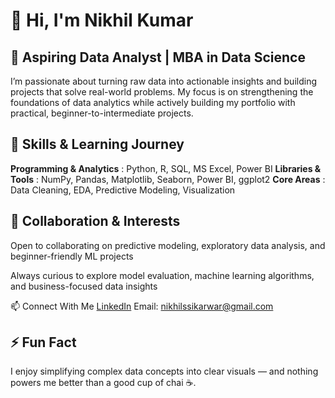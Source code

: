 # 👋 Hi, I'm Nikhil Kumar

## 🚀 Aspiring Data Analyst | MBA in Data Science

I’m passionate about turning raw data into actionable insights and building projects that solve real-world problems. My focus is on strengthening the foundations of data analytics while actively building my portfolio with practical, beginner-to-intermediate projects.

## 🔧 Skills & Learning Journey

**Programming & Analytics** : Python, R, SQL, MS Excel, Power BI
**Libraries & Tools** : NumPy, Pandas, Matplotlib, Seaborn, Power BI, ggplot2
**Core Areas** : Data Cleaning, EDA, Predictive Modeling, Visualization

## 🤝 Collaboration & Interests
Open to collaborating on predictive modeling, exploratory data analysis, and beginner-friendly ML projects

Always curious to explore model evaluation, machine learning algorithms, and business-focused data insights

📫 Connect With Me
 [LinkedIn]((linkedin.com/in/nikhil-kumar-604529217/)) 
 Email: nikhilssikarwar@gmail.com

## ⚡ Fun Fact
I enjoy simplifying complex data concepts into clear visuals — and nothing powers me better than a good cup of chai ☕.




